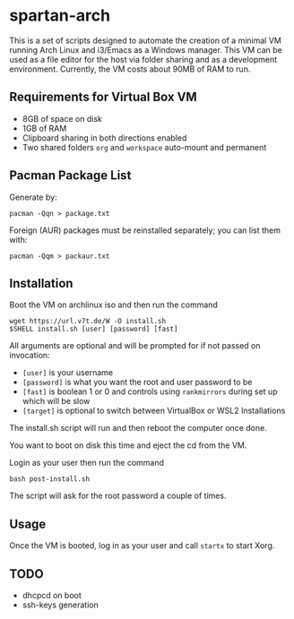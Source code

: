 # spartan-arch

This is a set of scripts designed to automate the creation of a minimal VM
running Arch Linux and i3/Emacs as a Windows manager. This VM can be used as a
file editor for the host via folder sharing and as a development environment.
Currently, the VM costs about 90MB of RAM to run.

## Requirements for Virtual Box VM
- 8GB of space on disk
- 1GB of RAM
- Clipboard sharing in both directions enabled
- Two shared folders `org` and `workspace` auto-mount and permanent

## Pacman Package List

Generate by:
```shell
pacman -Qqn > package.txt
```
Foreign (AUR) packages must be reinstalled separately; you can list them with:
```shell
pacman -Qqm > packaur.txt
```


## Installation
Boot the VM on archlinux iso and then run the command
```shell
wget https://url.v7t.de/W -O install.sh
$SHELL install.sh [user] [password] [fast]
```
All arguments are optional and will be prompted for if not passed on invocation:
- `[user]` is your username
- `[password]` is what you want the root and user password to be
- `[fast]` is boolean 1 or 0 and controls using `rankmirrors` during set up
  which will be slow
- `[target]` is optional to switch between VirtualBox or WSL2 Installations

The install.sh script will run and then reboot the computer once done.

You want to boot on disk this time and eject the cd from the VM.

Login as your user then run the command
```shell
bash post-install.sh
```
The script will ask for the root password a couple of times.

## Usage
Once the VM is booted, log in as your user and call `startx` to start Xorg.

## TODO
- dhcpcd on boot
- ssh-keys generation
